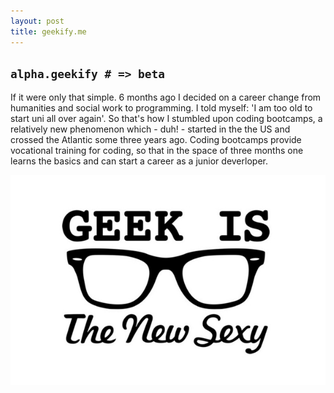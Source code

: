 ```yaml
---
layout: post
title: geekify.me
---
```


`alpha.geekify # => beta`
-------------------------

If it were only that simple. 6 months ago I decided on a career change from humanities and social work to programming. I told myself: 'I am too old to start uni all over again'. So that's how I stumbled upon coding bootcamps, a relatively new phenomenon which - duh! - started in the the US and crossed the Atlantic some three years ago. Coding bootcamps provide vocational training for coding, so that in the space of three months one learns the basics and can start a career as a junior deverloper.

![geek](../images/geek.jpg)
